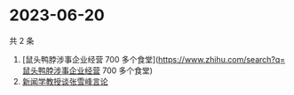 # 2023-06-20

共 2 条

<!-- BEGIN ZHIHUSEARCH -->
<!-- 最后更新时间 Tue Jun 20 2023 15:08:20 GMT+0800 (China Standard Time) -->
1. [鼠头鸭脖涉事企业经营 700 多个食堂](https://www.zhihu.com/search?q=鼠头鸭脖涉事企业经营 700 多个食堂)
1. [新闻学教授谈张雪峰言论](https://www.zhihu.com/search?q=新闻学教授谈张雪峰言论)
<!-- END ZHIHUSEARCH -->
